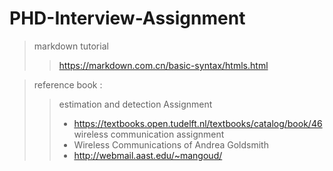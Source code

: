 # PHD-Interview-Assignment

> markdown tutorial 
>> https://markdown.com.cn/basic-syntax/htmls.html

> reference book :
>> estimation and detection Assignment
>> - https://textbooks.open.tudelft.nl/textbooks/catalog/book/46
>> wireless communication assignment 
>> - Wireless Communications of Andrea Goldsmith 
>> - http://webmail.aast.edu/~mangoud/
